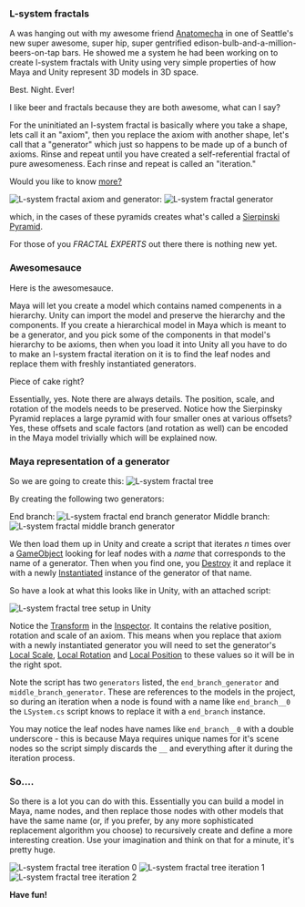 ### L-system fractals
A was hanging out with my awesome friend [Anatomecha][anatomecha] in one of Seattle's new super awesome, super hip, super gentrified edison-bulb-and-a-million-beers-on-tap bars.
He showed me a system he had been working on to create l-system fractals with Unity using very simple properties of how Maya and Unity represent 3D models in 3D space.

Best.
Night.
Ever!

I like beer and fractals because they are both awesome, what can I say?

For the uninitiated an l-system fractal is basically where you take a shape, lets call it an "axiom", then you replace the axiom with another shape, let's call that a "generator" which just so happens to be made up of a bunch of axioms.
Rinse and repeat until you have created a self-referential fractal of pure awesomeness.
Each rinse and repeat is called an "iteration."

Would you like to know [more?][wikipedia]

![L-system fractal axiom](/content/images/axiom.jpg) and generator: ![L-system fractal generator](/content/images/generator.jpg)

which, in the cases of these pyramids creates what's called a [Sierpinski Pyramid][sierpinski].

For those of you *FRACTAL EXPERTS* out there there is nothing new yet.

### Awesomesauce
Here is the awesomesauce.

Maya will let you create a model which contains named compenents in a hierarchy.
Unity can import the model and preserve the hierarchy and the components.
If you create a hierarchical model in Maya which is meant to be a generator, and you pick some of the components in that model's hierarchy to be axioms, then when you load it into Unity all you have to do to make an l-system fractal iteration on it is to find the leaf nodes and replace them with freshly instantiated generators.

Piece of cake right?

Essentially, yes.
Note there are always details.
The position, scale, and rotation of the models needs to be preserved.
Notice how the Sierpinsky Pyramid replaces a large pyramid with four smaller ones at various offsets?
Yes, these offsets and scale factors (and rotation as well) can be encoded in the Maya model trivially which will be explained now.

### Maya representation of a generator

So we are going to create this:
![L-system fractal tree](/content/images/tree_of_glitch_truth.jpg)

By creating the following two generators:

End branch:
![L-system fractal end branch generator](/content/images/endbranch.jpg)
Middle branch:
![L-system fractal middle branch generator](/content/images/middlebranch.jpg)


We then load them up in Unity and create a script that iterates *n* times over a [GameObject][gameobject] looking for leaf nodes with a *name* that corresponds to the name of a generator.
Then when you find one, you [Destroy][destroy] it and replace it with a newly [Instantiated][instantiate] instance of the generator of that name.

So have a look at what this looks like in Unity, with an attached script:

![L-system fractal tree setup in Unity](/content/images/unity_tree.jpg)


Notice the [Transform][transform] in the [Inspector][inspector].
It contains the relative position, rotation and scale of an axiom.
This means when you replace that axiom with a newly instantiated generator you will need to set the generator's [Local Scale][local_scale], [Local Rotation][local_rotation] and [Local Position][local_position] to these values so it will be in the right spot.

Note the script has two <code>generators</code> listed, the <code>end\_branch\_generator</code> and <code>middle\_branch\_generator</code>. These are references to the models in the project, so during an iteration when a node is found with a name like <code>end\_branch\_\_0</code> the <code>LSystem.cs</code> script knows to replace it with a <code>end\_branch</code> instance.

You may notice the leaf nodes have names like <code>end\_branch\_\_0</code> with a double underscore - this is because Maya requires unique names for it's scene nodes so the script simply discards the <code>\_\_</code> and everything after it during the iteration process.

### So....
So there is a lot you can do with this.
Essentially you can build a model in Maya, name nodes, and then replace those nodes with other models that have the same name (or, if you prefer, by any more sophisticated replacement algorithm you choose) to recursively create and define a more interesting creation.
Use your imagination and think on that for a minute, it's pretty huge.

![L-system fractal tree iteration 0](/content/images/tree_0.jpg)
![L-system fractal tree iteration 1](/content/images/tree_1.jpg)
![L-system fractal tree iteration 2](/content/images/tree_2.jpg)


**Have fun!**

[anatomecha]: http://www.anatomecha.com
[wikipedia]: https://en.wikipedia.org/wiki/L-system
[sierpinski]: https://www.google.com/search?q=sierpinski+pyramid
[gameobject]: http://docs.unity3d.com/ScriptReference/GameObject.html
[destroy]: http://docs.unity3d.com/ScriptReference/Object.Destroy.html
[instantiate]: http://docs.unity3d.com/ScriptReference/Object.Instantiate.html
[transform]: http://docs.unity3d.com/ScriptReference/GameObject-transform.html
[inspector]: http://docs.unity3d.com/Manual/Inspector.html
[local_scale]: http://docs.unity3d.com/ScriptReference/Transform-localScale.html
[local_rotation]: http://docs.unity3d.com/ScriptReference/Transform-localRotation.html
[local_position]: http://docs.unity3d.com/ScriptReference/Transform-localPosition.html